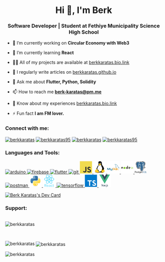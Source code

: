 <h1 align="center">Hi 👋, I'm Berk</h1>
<h3 align="center">Software Developer | Student at Fethiye Municipality Science High School</h3>

- 🔭 I’m currently working on **Circular Economy with Web3**

- 🌱 I’m currently learning **React**

- 👨‍💻 All of my projects are available at [berkkaratas.bio.link](https://berkkaratas.bio.link)

- 📝 I regularly write articles on [berkkaratas.github.io](https://berkkaratas.github.io)

- 💬 Ask me about **Flutter, Python, Solidity**

- 📫 How to reach me **berk-karatas@pm.me**

- 📄 Know about my experiences [berkkaratas.bio.link](https://berkkaratas.bio.link)

- ⚡ Fun fact **I am FM lover.**

<h3 align="left">Connect with me:</h3>
<p align="left">
<a href="https://dev.to/berkkaratas" target="blank"><img align="center" src="https://raw.githubusercontent.com/rahuldkjain/github-profile-readme-generator/master/src/images/icons/Social/devto.svg" alt="berkkaratas" height="30" width="40" /></a>
<a href="https://twitter.com/berkkaratas95" target="blank"><img align="center" src="https://raw.githubusercontent.com/rahuldkjain/github-profile-readme-generator/master/src/images/icons/Social/twitter.svg" alt="berkkaratas95" height="30" width="40" /></a>
<a href="https://linkedin.com/in/berkkaratas" target="blank"><img align="center" src="https://raw.githubusercontent.com/rahuldkjain/github-profile-readme-generator/master/src/images/icons/Social/linked-in-alt.svg" alt="berkkaratas" height="30" width="40" /></a>
<a href="https://instagram.com/berkkaratas95" target="blank"><img align="center" src="https://raw.githubusercontent.com/rahuldkjain/github-profile-readme-generator/master/src/images/icons/Social/instagram.svg" alt="berkkaratas95" height="30" width="40" /></a>
</p>

<h3 align="left">Languages and Tools:</h3>
<p align="left"> <a href="https://www.arduino.cc/" target="_blank" rel="noreferrer"> <img src="https://cdn.worldvectorlogo.com/logos/arduino-1.svg" alt="arduino" width="40" height="40"/> </a> <a href="https://firebase.google.com/" target="_blank" rel="noreferrer"> <img src="https://www.vectorlogo.zone/logos/firebase/firebase-icon.svg" alt="firebase" width="40" height="40"/> </a> <a href="https://flutter.dev" target="_blank" rel="noreferrer"> <img src="https://www.vectorlogo.zone/logos/flutterio/flutterio-icon.svg" alt="flutter" width="40" height="40"/> </a> <a href="https://git-scm.com/" target="_blank" rel="noreferrer"> <img src="https://www.vectorlogo.zone/logos/git-scm/git-scm-icon.svg" alt="git" width="40" height="40"/> </a> <a href="https://developer.mozilla.org/en-US/docs/Web/JavaScript" target="_blank" rel="noreferrer"> <img src="https://raw.githubusercontent.com/devicons/devicon/master/icons/javascript/javascript-original.svg" alt="javascript" width="40" height="40"/> </a> <a href="https://www.linux.org/" target="_blank" rel="noreferrer"> <img src="https://raw.githubusercontent.com/devicons/devicon/master/icons/linux/linux-original.svg" alt="linux" width="40" height="40"/> </a> <a href="https://www.mysql.com/" target="_blank" rel="noreferrer"> <img src="https://raw.githubusercontent.com/devicons/devicon/master/icons/mysql/mysql-original-wordmark.svg" alt="mysql" width="40" height="40"/> </a> <a href="https://nodejs.org" target="_blank" rel="noreferrer"> <img src="https://raw.githubusercontent.com/devicons/devicon/master/icons/nodejs/nodejs-original-wordmark.svg" alt="nodejs" width="40" height="40"/> </a> <a href="https://www.postgresql.org" target="_blank" rel="noreferrer"> <img src="https://raw.githubusercontent.com/devicons/devicon/master/icons/postgresql/postgresql-original-wordmark.svg" alt="postgresql" width="40" height="40"/> </a> <a href="https://postman.com" target="_blank" rel="noreferrer"> <img src="https://www.vectorlogo.zone/logos/getpostman/getpostman-icon.svg" alt="postman" width="40" height="40"/> </a> <a href="https://www.python.org" target="_blank" rel="noreferrer"> <img src="https://raw.githubusercontent.com/devicons/devicon/master/icons/python/python-original.svg" alt="python" width="40" height="40"/> </a> <a href="https://reactjs.org/" target="_blank" rel="noreferrer"> <img src="https://raw.githubusercontent.com/devicons/devicon/master/icons/react/react-original-wordmark.svg" alt="react" width="40" height="40"/> </a> <a href="https://www.tensorflow.org" target="_blank" rel="noreferrer"> <img src="https://www.vectorlogo.zone/logos/tensorflow/tensorflow-icon.svg" alt="tensorflow" width="40" height="40"/> </a> <a href="https://www.typescriptlang.org/" target="_blank" rel="noreferrer"> <img src="https://raw.githubusercontent.com/devicons/devicon/master/icons/typescript/typescript-original.svg" alt="typescript" width="40" height="40"/> </a> <a href="https://vuejs.org/" target="_blank" rel="noreferrer"> <img src="https://raw.githubusercontent.com/devicons/devicon/master/icons/vuejs/vuejs-original-wordmark.svg" alt="vuejs" width="40" height="40"/> </a> </p>

<a href="https://app.daily.dev/berkkaratas"><img src="https://api.daily.dev/devcards/c20a2205241b422db9e0b5b76a0c1ce8.png?r=1tv" width="400" alt="Berk Karataş's Dev Card"/></a>
      

<h3 align="left">Support:</h3>
<p><a href="https://www.buymeacoffee.com/berkkaratas"> <br/> <img align="left" src="https://cdn.buymeacoffee.com/buttons/v2/default-yellow.png" height="50" width="210" alt="berkkaratas" /></a></p><br><br>

<p><img align="left" src="https://github-readme-stats.vercel.app/api/top-langs?username=berkkaratas&show_icons=true&locale=en&layout=compact" alt="berkkaratas" /></p>

<p>&nbsp;<img align="center" src="https://github-readme-stats.vercel.app/api?username=berkkaratas&show_icons=true&locale=en" alt="berkkaratas" /></p>

<p><img align="center" src="https://github-readme-streak-stats.herokuapp.com/?user=berkkaratas&" alt="berkkaratas" /></p>
